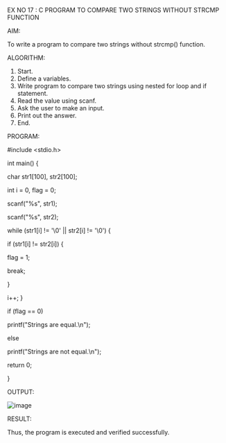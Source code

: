 EX NO 17 : C PROGRAM TO COMPARE TWO STRINGS WITHOUT STRCMP FUNCTION

AIM:

To write a program to compare two strings without strcmp() function.

ALGORITHM:

1. Start.
2. Define a variables.
3. Write program to compare two strings using nested for loop and if statement.
4. Read the value using scanf.
5. Ask the user to make an input.
6. Print out the answer.
7. End.


PROGRAM:

#include <stdio.h>

int main() {

 char str1[100], str2[100];
 
 int i = 0, flag = 0;
 
 scanf("%s", str1);
 
 scanf("%s", str2);
 
 while (str1[i] != '\0' || str2[i] != '\0') {
 
 if (str1[i] != str2[i]) {
 
 flag = 1;
 
 break;
 
 }
 
 i++; }
 
if (flag == 0)

printf("Strings are equal.\n");

else

 printf("Strings are not equal.\n");
 
 return 0;

}

OUTPUT:

![image](https://github.com/user-attachments/assets/2fa5affc-df5b-4ee3-84c5-aa54f385017e)

RESULT:

Thus, the program is executed and verified successfully.


